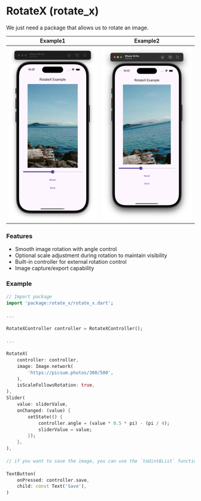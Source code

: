 # RotateX (rotate_x)

We just need a package that allows us to rotate an image.

|                 Example1                 |                 Example2                 |
| :--------------------------------------: | :--------------------------------------: |
| ![Screenshot example1](doc/example1.png) | ![Screenshot example2](doc/example2.png) |

### Features

- Smooth image rotation with angle control
- Optional scale adjustment during rotation to maintain visibility
- Built-in controller for external rotation control
- Image capture/export capability

### Example

```dart
// Import package
import 'package:rotate_x/rotate_x.dart';

...

RotateXController controller = RotateXController();

...

RotateX(
    controller: controller,
    image: Image.network(
        'https://picsum.photos/300/500',
    ),
    isScaleFollowsRotation: true,
),
Slider(
    value: sliderValue,
    onChanged: (value) {
        setState(() {
            controller.angle = (value * 0.5 * pi) - (pi / 4);
            sliderValue = value;
        });
    },
),

// if you want to save the image, you can use the `toUint8List` function

TextButton(
    onPressed: controller.save,
    child: const Text('Save'),
)

```
